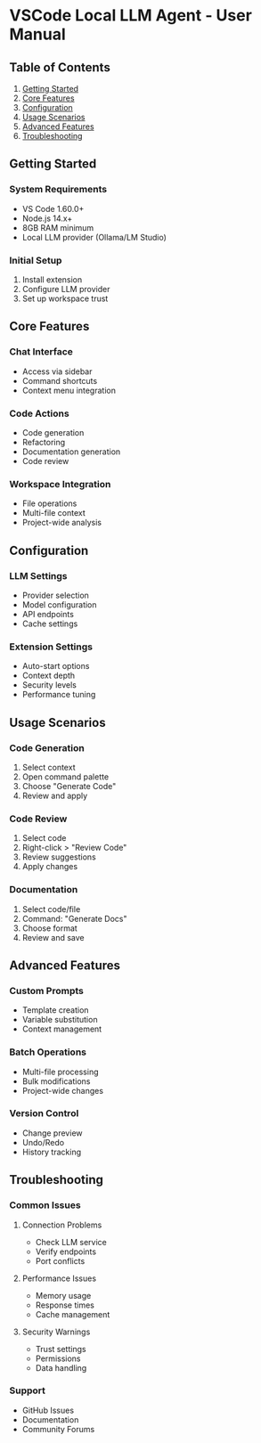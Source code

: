 # VSCode Local LLM Agent - User Manual

## Table of Contents
1. [Getting Started](#getting-started)
2. [Core Features](#core-features)
3. [Configuration](#configuration)
4. [Usage Scenarios](#usage-scenarios)
5. [Advanced Features](#advanced-features)
6. [Troubleshooting](#troubleshooting)

## Getting Started

### System Requirements
- VS Code 1.60.0+
- Node.js 14.x+
- 8GB RAM minimum
- Local LLM provider (Ollama/LM Studio)

### Initial Setup
1. Install extension
2. Configure LLM provider
3. Set up workspace trust

## Core Features

### Chat Interface
- Access via sidebar
- Command shortcuts
- Context menu integration

### Code Actions
- Code generation
- Refactoring
- Documentation generation
- Code review

### Workspace Integration
- File operations
- Multi-file context
- Project-wide analysis

## Configuration

### LLM Settings
- Provider selection
- Model configuration
- API endpoints
- Cache settings

### Extension Settings
- Auto-start options
- Context depth
- Security levels
- Performance tuning

## Usage Scenarios

### Code Generation
1. Select context
2. Open command palette
3. Choose "Generate Code"
4. Review and apply

### Code Review
1. Select code
2. Right-click > "Review Code"
3. Review suggestions
4. Apply changes

### Documentation
1. Select code/file
2. Command: "Generate Docs"
3. Choose format
4. Review and save

## Advanced Features

### Custom Prompts
- Template creation
- Variable substitution
- Context management

### Batch Operations
- Multi-file processing
- Bulk modifications
- Project-wide changes

### Version Control
- Change preview
- Undo/Redo
- History tracking

## Troubleshooting

### Common Issues
1. Connection Problems
   - Check LLM service
   - Verify endpoints
   - Port conflicts

2. Performance Issues
   - Memory usage
   - Response times
   - Cache management

3. Security Warnings
   - Trust settings
   - Permissions
   - Data handling

### Support
- GitHub Issues
- Documentation
- Community Forums
